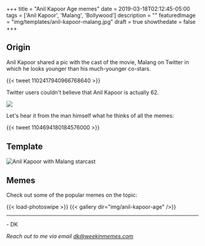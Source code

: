 +++
title = "Anil Kapoor Age memes"
date = 2019-03-18T02:12:45-05:00
tags = ['Anil Kapoor', 'Malang', 'Bollywood']
description = ""
featuredImage = "img/templates/anil-kapoor-malang.jpg"
draft = true
showthedate = false
+++

## Origin
Anil Kapoor shared a pic with the cast of the movie, Malang on Twitter in which he looks younger than his much-younger co-stars.
<!--more-->
{{< tweet 1102417940966768640 >}}


Twitter users couldn't believe that Anil Kapoor is actually 62.

![](img/anil-kapoor-age/anil-kapoor-age-ghantaguy-wtf.png)

Let's hear it from the man himself what he thinks of all the memes:

{{< tweet 1104694180184576000 >}}

## Template

![Anil Kapoor with Malang starcast](img/templates/anil-kapoor-malang.jpg)

## Memes

Check out some of the popular memes on the topic:

{{< load-photoswipe >}}
{{< gallery dir="img/anil-kapoor-age" />}}


---
\- DK

*Reach out to me via email dk@weekinmemes.com*